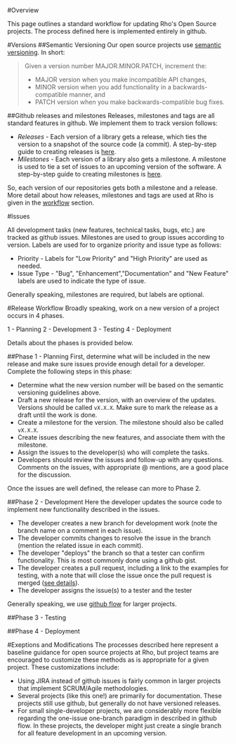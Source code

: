 #Overview

This page outlines a standard workflow for updating Rho's Open Source projects. The process defined here is implemented entirely in github. 

#Versions
##Semantic Versioning
Our open source projects use [semantic versioning](http://semver.org/). In short: 

> Given a version number MAJOR.MINOR.PATCH, increment the:
> 
> - MAJOR version when you make incompatible API changes,
> - MINOR version when you add functionality in a backwards-compatible manner, and
> - PATCH version when you make backwards-compatible bug fixes.

##Github releases and milestones
Releases, milestones and tags are all standard features in github. We implement them to track version follows: 
- _Releases_ - Each version of a library gets a release, which ties the version to a snapshot of the source code (a commit). A    step-by-step guide to creating releases is [here](https://help.github.com/articles/creating-releases/). 
- _Milestones_ - Each version of a library also gets a milestone. A milestone is used to tie a set of issues to an upcoming version of the software. A step-by-step guide to creating milestones is [here](https://help.github.com/articles/creating-releases/).

So, each version of our repositories gets both a milestone and a release. More detail about how releases, milestones and tags are used at Rho is given in the [workflow](#workflow) section. 

#Issues

All development tasks (new features, technical tasks, bugs, etc.) are tracked as github issues. Milestones are used to group issues according to version. Labels are used for to organize priority and issue type as follows: 

- Priority - Labels for "Low Priority" and "High Priority" are used as needed. 
- Issue Type - "Bug", "Enhancement","Documentation" and "New Feature" labels are used to indicate the type of issue. 
 
Generally speaking, milestones are required, but labels are optional. 

#Release Workflow
Broadly speaking, work on a new version of a project occurs in 4 phases.

1 - Planning
2 - Development
3 - Testing
4 - Deployment

Details about the phases is provided below.

##Phase 1 - Planning
First, determine what will be included in the new release and make sure issues provide enough detail for a developer. Complete the following steps in this phase: 

- Determine what the new version number will be based on the semantic versioning guidelines above. 
- Draft a new release for the version, with an overview of the updates. Versions should be called `vX.X.X`. Make sure to mark the release as a draft until the work is done. 
- Create a milestone for the version. The milestone should also be called `vX.X.X`.
- Create issues describing the new features, and associate them with the milestone.
- Assign the issues to the developer(s) who will complete the tasks. 
- Developers should review the issues and follow-up with any questions. Comments on the issues, with appropriate @ mentions, are a good place for the discussion. 
 
Once the issues are well defined, the release can more to Phase 2. 

##Phase 2 - Development
Here the developer updates the source code to implement new functionality described in the issues.  

- The developer creates a new branch for development work (note the branch name on a comment in each issue).
- The developer commits changes to resolve the issue in the branch (mention the related issue in each commit).
- The developer "deploys" the branch so that a tester can confirm functionality. This is most commonly done using a github gist. 
- The developer creates a pull request, including a link to the examples for testing, with a note that will close the issue once the pull request is merged ([see details](https://github.com/blog/1506-closing-issues-via-pull-requests)). 
- The developer assigns the issue(s) to a tester and the tester 

Generally speaking, we use [github flow](https://guides.github.com/introduction/flow/) for larger projects.

##Phase 3 - Testing

##Phase 4 - Deployment

#Exeptions and Modifications
The processes described here represent a baseline guidance for open source projects at Rho, but project teams are encouraged to customize these methods as is appropriate for a given project. These customizations include: 

- Using JIRA instead of github issues is fairly common in larger projects that implement SCRUM/Agile methodologies. 
- Several projects (like this one!) are primarily for documentation. These projects still use github, but generally do not have versioned releases. 
- For small single-developer projects, we are considerably more flexible regarding the one-issue one-branch paradigm in described in github flow. In these projects, the developer might just create a single branch for all feature development in an upcoming version. 


